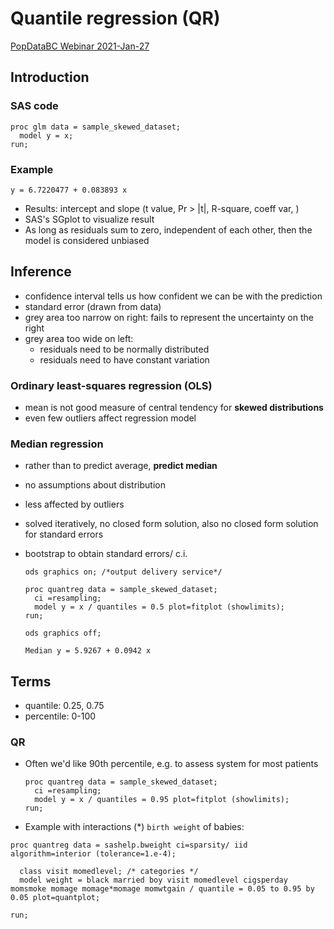 #  Quantile regression (QR)

[PopDataBC Webinar 2021-Jan-27](https://www.youtube.com/watch?v=b6HMdUe9gy4&feature=emb_logo)

## Introduction

### SAS code
```
proc glm data = sample_skewed_dataset;
  model y = x;
run;
```

### Example

```
y = 6.7220477 + 0.083893 x
```

- Results: intercept and slope (t value, Pr > |t|, R-square, coeff var, )
- SAS's SGplot to visualize result
- As long as residuals sum to zero, independent of each other, then the model is considered unbiased


## Inference
- confidence interval tells us how confident we can be with the prediction
- standard error (drawn from data) 
- grey area too narrow on right: fails to represent the uncertainty on the right
- grey area too wide on left:
    - residuals need to be normally distributed 
    - residuals need to have constant variation 


### Ordinary least-squares regression (OLS)
- mean is not good measure of central tendency for **skewed distributions**
- even few outliers affect regression model

### Median regression 
- rather than to predict average, **predict median**
- no assumptions about distribution
- less affected by outliers
- solved iteratively, no closed form solution, also no closed form solution for standard errors
- bootstrap to obtain standard errors/ c.i. 

  ```
  ods graphics on; /*output delivery service*/

  proc quantreg data = sample_skewed_dataset; 
    ci =resampling; 
    model y = x / quantiles = 0.5 plot=fitplot (showlimits);
  run;

  ods graphics off;
  ```

  ```
  Median y = 5.9267 + 0.0942 x
  ```


## Terms

- quantile: 0.25, 0.75
- percentile: 0-100


### QR

- Often we'd like 90th percentile, e.g. to assess system for most patients

  ```
  proc quantreg data = sample_skewed_dataset; 
    ci =resampling; 
    model y = x / quantiles = 0.95 plot=fitplot (showlimits);
  run;
  ```

- Example with interactions (\*) ```birth weight``` of babies:
```
proc quantreg data = sashelp.bweight ci=sparsity/ iid algorithm=interior (tolerance=1.e-4); 

  class visit momedlevel; /* categories */
  model weight = black married boy visit momedlevel cigsperday momsmoke momage momage*momage momwtgain / quantile = 0.05 to 0.95 by 0.05 plot=quantplot;
  
run;
```   

  




